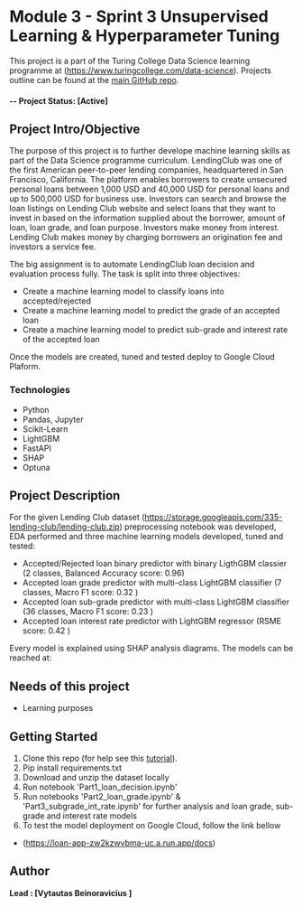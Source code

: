 # Module 3 - Sprint 3 Unsupervised Learning & Hyperparameter Tuning

This project is a part of the Turing College Data Science learning programme at (https://www.turingcollege.com/data-science). Projects outline can be found at the [main GitHub repo](https://github.com/TuringCollegeSubmissions/vbeino-ML.3.5).

#### -- Project Status: [Active]

## Project Intro/Objective
The purpose of this project is to further develope machine learning skills as part of the Data Science programme curriculum. 
LendingClub was one of the first American peer-to-peer lending companies, headquartered in San Francisco, California. The platform enables borrowers to create unsecured personal loans between 1,000 USD and 40,000 USD for personal loans and up to 500,000 USD for business use. Investors can search and browse the loan listings on Lending Club website and select loans that they want to invest in based on the information supplied about the borrower, amount of loan, loan grade, and loan purpose. Investors make money from interest. Lending Club makes money by charging borrowers an origination fee and investors a service fee.

The big assignment is to automate LendingClub loan decision and evaluation process fully. The task is split into three objectives:

- Create a machine learning model to classify loans into accepted/rejected
- Create a machine learning model to predict the grade of an accepted loan
- Create a machine learning model to predict sub-grade and interest rate of the accepted loan

Once the models are created, tuned and tested deploy to Google Cloud Plaform.

### Technologies
* Python
* Pandas, Jupyter
* Scikit-Learn
* LightGBM
* FastAPI
* SHAP
* Optuna 

## Project Description
For the given Lending Club dataset (https://storage.googleapis.com/335-lending-club/lending-club.zip) preprocessing notebook was developed, EDA performed and three machine learning models developed, tuned and tested:

- Accepted/Rejected loan binary predictor with binary LigthGBM classier (2 classes, Balanced Accuracy score: 0.96)
- Accepted loan grade predictor with multi-class LightGBM classifier (7 classes, Macro F1 score: 0.32 )
- Accepted loan sub-grade predictor with multi-class LightGBM classifier (36 classes, Macro F1 score: 0.23 )
- Accepted loan interest rate predictor with LightGBM regressor (RSME score: 0.42 )

Every model is explained using SHAP analysis diagrams. The models can be reached at: 

## Needs of this project

- Learning purposes

## Getting Started

1. Clone this repo (for help see this [tutorial](https://github.com/TuringCollegeSubmissions/vbeino-ML.3.5.git)).
2. Pip install requirements.txt
3. Download and unzip the dataset locally 
4. Run notebook 'Part1_loan_decision.ipynb'
5. Run notebooks 'Part2_loan_grade.ipynb' & 'Part3_subgrade_int_rate.ipynb' for further analysis and loan grade, sub-grade and interest rate models
6. To test the model deployment on Google Cloud, follow the link bellow
  - (https://loan-app-zw2kzwvbma-uc.a.run.app/docs)


## Author 

**Lead : [Vytautas Beinoravicius ]**


